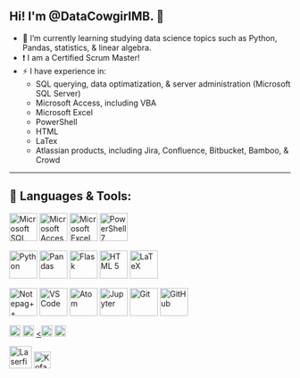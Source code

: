
Hi! I'm @DataCowgirlMB. :wave:
---------
- 🌱 I’m currently learning studying data science topics such as Python, Pandas, statistics, & linear algebra.
- :exclamation: I am a Certified Scrum Master!
- :zap: I have experience in:
  - SQL querying, data optimatization, & server administration (Microsoft SQL Server)
  - Microsoft Access, including VBA
  - Microsoft Excel
  - PowerShell
  - HTML
  - LaTex
  - Atlassian products, including Jira, Confluence, Bitbucket, Bamboo, & Crowd
---------

## :toolbox: Languages & Tools:
<a href="https://docs.microsoft.com/en-us/sql/ssms/download-sql-server-management-studio-ssms?view=sql-server-ver15"><img src="https://cdn.jsdelivr.net/gh/devicons/devicon/icons/microsoftsqlserver/microsoftsqlserver-plain-wordmark.svg" alt="Microsoft SQL Server" height=50></a>
<a href="https://www.microsoft.com/en-us/microsoft-365/access"><img src="https://upload.wikimedia.org/wikipedia/commons/f/f1/Microsoft_Office_Access_%282019-present%29.svg" alt="Microsoft Access" height="50"></a>
<a hfer="https://www.microsoft.com/en-us/microsoft-365/excel"><img src="https://upload.wikimedia.org/wikipedia/commons/3/34/Microsoft_Office_Excel_%282019%E2%80%93present%29.svg" alt="Microsoft Excel" height="50"></a>
<a href="https://docs.microsoft.com/en-us/powershell/scripting/whats-new/what-s-new-in-powershell-70?view=powershell-7.1#:~:text=PowerShell%207.0%20is%20an%20open,parallelization%20with%20ForEach%2DObject%20%2DParallel"><img src="https://upload.wikimedia.org/wikipedia/commons/a/af/PowerShell_Core_6.0_icon.png" alt="PowerShell 7" height="50"></a>

<a href="https://python.org"><img src="https://cdn.jsdelivr.net/gh/devicons/devicon/icons/python/python-original-wordmark.svg" alt="Python" height="50"></a>
<a href="https://pandas.pydata.org/"><img src="https://cdn.jsdelivr.net/gh/devicons/devicon/icons/pandas/pandas-original-wordmark.svg" alt="Pandas" height="50"></a>
<a href="https://flask.palletsprojects.com/en/2.0.x/"><img src="https://upload.wikimedia.org/wikipedia/commons/3/3c/Flask_logo.svg" alt="Flask" height="50"></a>
<a href="https://html.com/"><img src="https://cdn.jsdelivr.net/gh/devicons/devicon/icons/html5/html5-original-wordmark.svg" alt="HTML 5" height="50"></a>
<a href="https://www.latex-project.org/"><img src="https://upload.wikimedia.org/wikipedia/commons/9/92/LaTeX_logo.svg" alt="LaTeX" height="50"></a>

<a href="https://notepad-plus-plus.org/"><img src="https://upload.wikimedia.org/wikipedia/commons/6/69/Notepad%2B%2B_Logo.svg" alt="Notepag++" height="50"></a>
<a href="https://code.visualstudio.com/"><img src="https://cdn.jsdelivr.net/gh/devicons/devicon/icons/vscode/vscode-original-wordmark.svg"  alt="VS Code" height="50"></a>
<a href="https://atom.io"><img src="https://cdn.jsdelivr.net/gh/devicons/devicon/icons/atom/atom-original-wordmark.svg" alt="Atom" height="50"></a>
<a href="https://jupyter.org/"><img src="https://cdn.jsdelivr.net/gh/devicons/devicon/icons/jupyter/jupyter-original-wordmark.svg" alt="Jupyter" height="50"></a>
<a href="https://git-scm.com/"><img src="https://cdn.jsdelivr.net/gh/devicons/devicon/icons/git/git-original-wordmark.svg" alt="Git" height="50"></a>
<a href="https://github.com/"><img src="https://cdn.jsdelivr.net/gh/devicons/devicon/icons/github/github-original-wordmark.svg" alt="GitHub" height="50"></a>

<a href="https://www.atlassian.com/"><img src="https://www.atlassian.com/dam/jcr:242ae640-3d6a-472d-803d-45d8dcc2a8d2/Atlassian-horizontal-blue-rgb.svg" alt="Atlassian" height="20"></a>
<a href="https://www.atlassian.com/software/jira"><img src="https://www.atlassian.com/dam/jcr:75ba14ba-5e19-46c7-98ef-473289b982a7/Jira%20Software-blue.svg" alt="Jira" height="20"></a>
<a href="https://www.atlassian.com/software/confluence"><<img src="https://www.atlassian.com/dam/jcr:1b7f4009-27d0-4882-8629-cecae97fc00f/Confluence-blue.svg" alt="Confluence" height="20"></a>
<a href="https://www.atlassian.com/software/bitbucket"><img src="https://www.atlassian.com/dam/jcr:bd56917e-e361-4f03-b672-9f5ef5b06e80/Bitbucket-blue.svg" alt="Bitbucket" height="20"></a>

<a href="https://www.laserfiche.com/"><img src="https://upload.wikimedia.org/wikipedia/commons/0/02/Laserfiche_logo.svg" alt="Laserfiche" height="40"></a>
<a href="https://www.kofax.com/"><img src="https://upload.wikimedia.org/wikipedia/en/5/5f/Kofax_logo.svg" alt="Kofax" height="30"></a>

<!---
<img src="https://raw.githubusercontent.com/github/explore/80688e429a7d4ef2fca1e82350fe8e3517d3494d/topics/python/python.png" alt="Python" height="40" style="margin:4px">
<img src="https://raw.githubusercontent.com/github/explore/80688e429a7d4ef2fca1e82350fe8e3517d3494d/topics/visual-studio-code/visual-studio-code.png" alt="VS Code" height="40" style="margin:4px">
<img src="https://raw.githubusercontent.com/github/explore/80688e429a7d4ef2fca1e82350fe8e3517d3494d/topics/atom/atom.png" alt="Atom" height="40" style="margin:4px">
--->



<!---
datacowgirlmb/datacowgirlmb is a ✨ special ✨ repository because its `README.md` (this file) appears on your GitHub profile.
You can click the Preview link to take a look at your changes.
--->
